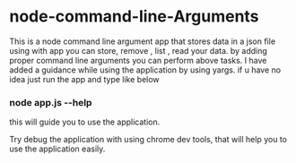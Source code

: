 
# node-command-line-Arguments

This is a node command line argument app that stores data in a json file using with app you can store, remove , list , read your data. 
by adding proper command line arguments you can perform above tasks. I have added a guidance while using the application by using yargs. 
if u have no idea just run the app and type like below 


### node app.js --help ####


this will guide you to use the application. 

Try debug the application with using chrome dev tools, that will help you to use the application easily.
